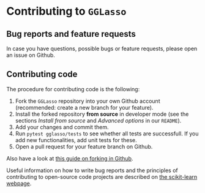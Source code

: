 # Contributing to `GGLasso`

## Bug reports and feature requests

In case you have questions, possible bugs or feature requests, please open an issue on Github. 

## Contributing code

The procedure for contributing code is the following:

1. Fork the `GGLasso` repository into your own Github account (recommended: create a new branch for your feature).
2. Install the forked repository **from source** in developer mode (see the sections *Install from source* and *Advanced options* in our `README`).
3. Add your changes and commit them. 
4. Run `pytest gglasso/tests` to see whether all tests are successfull. If you add new functionalities, add unit tests for these.
5. Open a pull request for your feature branch on Github.

Also have a look at [this guide on forking in Github](https://guides.github.com/activities/forking/).

Useful information on how to write bug reports and the principles of contributing to open-source code projects are described on [the scikit-learn webpage](https://scikit-learn.org/stable/developers/contributing.html).